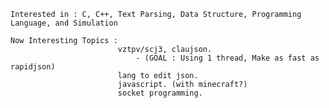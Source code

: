     Interested in : C, C++, Text Parsing, Data Structure, Programming Language, and Simulation
    
    Now Interesting Topics : 
                            vztpv/scj3, claujson.
                                - (GOAL : Using 1 thread, Make as fast as rapidjson)
                            lang to edit json.
                            javascript. (with minecraft?)
                            socket programming.
                            
